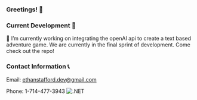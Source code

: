 ### Greetings! 👋

### Current Development 🚧
 🔭 I’m currently working on integrating the openAI api to create a text based adventure game. We are currently in the final sprint of development. Come check out the repo!

### Contact Information 📞
Email: ethanstafford.dev@gmail.com

Phone: 1-714-477-3943
![.NET](https://img.shields.io/badge/4.8-blue?logo=dotnet&logoColor=gray)
